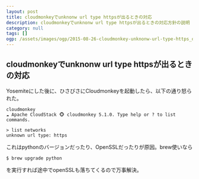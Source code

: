 ```yaml
---
layout: post
title: cloudmonkeyでunknonw url type httpsが出るときの対応
description: cloudmonkeyでunknonw url type httpsが出るときの対応方針の説明
category: null
tags: []
ogp: /assets/images/ogp/2015-08-26-cloudmonkey-unknonw-url-type-https_ogp.png
---
```


## cloudmonkeyでunknonw url type httpsが出るときの対応

Yosemiteにした後に、ひさびさにCloudmonkeyを起動したら、以下の通り怒られた。

```
cloudmonkey
☁ Apache CloudStack 🐵 cloudmonkey 5.1.0. Type help or ? to list commands.

> list networks
unknown url type: https

```

これはpythonのバージョンだったり、OpenSSLだったりが原因。brew使いなら

```
$ brew upgrade python
```

を実行すれば途中でopenSSLも落ちてくるので万事解決。
